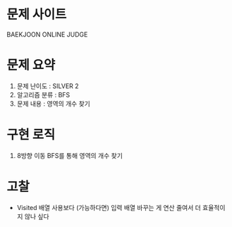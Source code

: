 # 문제 사이트
BAEKJOON ONLINE JUDGE


# 문제 요약
1. 문제 난이도 : SILVER 2
2. 알고리즘 분류 : BFS
3. 문제 내용 : 영역의 개수 찾기

# 구현 로직
1. 8방향 이동 BFS를 통해 영역의 개수 찾기

# 고찰
- Visited 배열 사용보다 (가능하다면) 입력 배열 바꾸는 게 연산 줄여서 더 효율적이지 않나 싶다